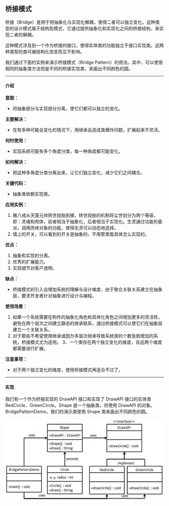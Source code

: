## 桥接模式

桥接（Bridge）是用于把抽象化与实现化解耦，使得二者可以独立变化。这种类型的设计模式属于结构型模式，它通过提供抽象化和实现化之间的桥接结构，来实现二者的解耦。

这种模式涉及到一个作为桥接的接口，使得实体类的功能独立于接口实现类。这两种类型的类可被结构化改变而互不影响。

我们通过下面的实例来演示桥接模式（Bridge Pattern）的用法。其中，可以使用相同的抽象类方法但是不同的桥接实现类，来画出不同颜色的圆。

---

#### 介绍

**意图：**
* 将抽象部分与实现部分分离，使它们都可以独立的变化。

**主要解决：**
* 在有多种可能会变化的情况下，用继承会造成类爆炸问题，扩展起来不灵活。

**何时使用：**
* 实现系统可能有多个角度分类，每一种角度都可能变化。

**如何解决：**
* 把这种多角度分类分离出来，让它们独立变化，减少它们之间耦合。

**关键代码：**
* 抽象类依赖实现类。

**应用实例：**
1. 猪八戒从天蓬元帅转世投胎到猪，转世投胎的机制将尘世划分为两个等级，即：灵魂和肉体，前者相当于抽象化，后者相当于实现化。生灵通过功能的委派，调用肉体对象的功能，使得生灵可以动态地选择。 
2. 墙上的开关，可以看到的开关是抽象的，不用管里面具体怎么实现的。

**优点：**
1. 抽象和实现的分离。 
2. 优秀的扩展能力。 
3. 实现细节对客户透明。

**缺点：**
* 桥接模式的引入会增加系统的理解与设计难度，由于聚合关联关系建立在抽象层，要求开发者针对抽象进行设计与编程。

**使用场景：**
1. 如果一个系统需要在构件的抽象化角色和具体化角色之间增加更多的灵活性，避免在两个层次之间建立静态的继承联系，通过桥接模式可以使它们在抽象层建立一个关联关系。 
2. 对于那些不希望使用继承或因为多层次继承导致系统类的个数急剧增加的系统，桥接模式尤为适用。 3、一个类存在两个独立变化的维度，且这两个维度都需要进行扩展。

**注意事项：**
* 对于两个独立变化的维度，使用桥接模式再适合不过了。

---

#### 实现

我们有一个作为桥接实现的 DrawAPI 接口和实现了 DrawAPI 接口的实体类 RedCircle、GreenCircle。Shape 是一个抽象类，将使用 DrawAPI 的对象。BridgePatternDemo，我们的演示类使用 Shape 类来画出不同颜色的圆。

![avatar](BridgePattern.jpg)
